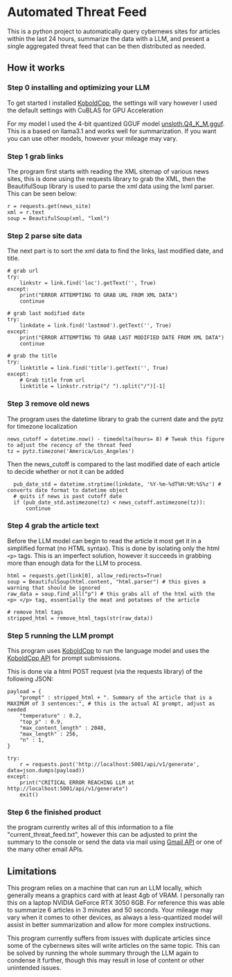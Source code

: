 # Automated Threat Feed
This is a python project to automatically query cybernews sites for articles within the last 24 hours, summarize the data with a LLM, and present a single aggregated threat feed that can be then distributed as needed.

## How it works
### Step 0 installing and optimizing your LLM
To get started I installed [KoboldCpp](https://github.com/LostRuins/koboldcpp), the settings will vary however I used the default settings with CuBLAS for GPU Acceleration

For my model I used the 4-bit quantized GGUF model [unsloth.Q4_K_M.gguf](https://huggingface.co/raaec/llama3.1-8b-instruct-summarize-q4_k_m). This is a based on llama3.1 and works well for summarization. If you want you can use other models, however your mileage may vary.
### Step 1 grab links
The program first starts with reading the XML sitemap of various news sites, this is done using the requests library to grab the XML, then the BeautifulSoup library is used to parse the xml data using the lxml parser. This can be seen below:
```
r = requests.get(news_site)
xml = r.text
soup = BeautifulSoup(xml, "lxml")
```
### Step 2 parse site data
The next part is to sort the xml data to find the links, last modified date, and title.
```
# grab url
try:
    linkstr = link.find('loc').getText('', True)
except:
    print("ERROR ATTEMPTING TO GRAB URL FROM XML DATA")
    continue

# grab last modified date
try:
    linkdate = link.find('lastmod').getText('', True)
except:
    print("ERROR ATTEMPTING TO GRAB LAST MODIFIED DATE FROM XML DATA")
    continue
    
# grab the title
try:
    linktitle = link.find('title').getText('', True)
except:
    # Grab title from url
    linktitle = linkstr.rstrip("/ ").split("/")[-1]
```
### Step 3 remove old news
The program uses the datetime library to grab the current date and the pytz for timezone localization
```
news_cutoff = datetime.now() - timedelta(hours= 8) # Tweak this figure to adjust the recency of the threat feed
tz = pytz.timezone('America/Los_Angeles')
```
Then the news_cutoff is compared to the last modified date of each article to decide whether or not it can be added
```
  pub_date_std = datetime.strptime(linkdate, '%Y-%m-%dT%H:%M:%S%z') # converts date format to datetime object
  # quits if news is past cutoff date
  if (pub_date_std.astimezone(tz) < news_cutoff.astimezone(tz)):
      continue
```
### Step 4 grab the article text
Before the LLM model can begin to read the article it most get it in a simplified format (no HTML syntax). This is done by isolating only the html `<p>` tags. This is an imperfect solution, however it succeeds in grabbing more than enough data for the LLM to process.
```
html = requests.get(link[0], allow_redirects=True)
soup = BeautifulSoup(html.content, "html.parser") # this gives a warning that should be ignored
raw_data = soup.find_all("p") # this grabs all of the html with the <p> </p> tag, essentially the meat and potatoes of the article

# remove html tags
stripped_html = remove_html_tags(str(raw_data))
```
### Step 5 running the LLM prompt
This program uses [KoboldCpp](https://github.com/LostRuins/koboldcpp) to run the language model and uses the [KoboldCpp API](https://lite.koboldai.net/koboldcpp_api) for prompt submissions.

This is done via a html POST request (via the requests library) of the following JSON:
```
payload = {
    "prompt" : stripped_html + ". Summary of the article that is a MAXIMUM of 3 sentences:", # this is the actual AI prompt, adjust as needed
    "temperature" : 0.2,
    "top_p" : 0.9,
    "max_content_length" : 2048,
    "max_length" : 256,
    "n" : 1,
}

try:
    r = requests.post('http://localhost:5001/api/v1/generate', data=json.dumps(payload))
except:
    print("CRITICAL ERROR REACHING LLM at http://localhost:5001/api/v1/generate")
    exit()
```
### Step 6 the finished product
the program currently writes all of this information to a file "current_threat_feed.txt", however this can be adjusted to print the summary to the console or send the data via mail using [Gmail API](https://developers.google.com/gmail/api/guides) or one of the many other email APIs.
## Limitations
This program relies on a machine that can run an LLM locally, which generally means a graphics card with at least 4gb of VRAM. I personally ran this on a laptop NVIDIA GeForce RTX 3050 6GB. For reference this was able to summarize 6 articles in 3 minutes and 50 seconds. Your mileage may vary when it comes to other devices, as always a less-quantized model will assist in better summarization and allow for more complex instructions.

This program currently suffers from issues with duplicate articles since some of the cybernews sites will write articles on the same topic. This can be solved by running the whole summary through the LLM again to condense it further, though this may result in lose of content or other unintended issues.
